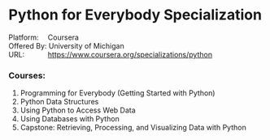 # Python for Everybody Specialization

Platform: &emsp;Coursera\
Offered By: University of Michigan\
URL: &emsp;&emsp;&emsp;https://www.coursera.org/specializations/python

### Courses:
1. Programming for Everybody (Getting Started with Python)
2. Python Data Structures
3. Using Python to Access Web Data
4. Using Databases with Python
5. Capstone: Retrieving, Processing, and Visualizing Data with Python